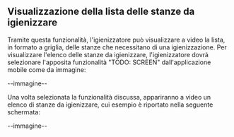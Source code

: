 ## Visualizzazione della lista delle stanze da igienizzare
Tramite questa funzionalità, l'igienizzatore può visualizzare a video la lista, in formato a griglia, delle stanze che necessitano di una igienizzazione. Per visualizzare l'elenco delle stanze da igienizzare, l'igienizzatore dovrà selezionare l'apposita funzionalità "TODO: SCREEN" dall'applicazione mobile come da immagine:

--immagine--

Una volta selezionata la funzionalità discussa, appariranno a video un elenco di stanze da igienizzare, cui esempio è riportato nella seguente schermata:

--immagine--